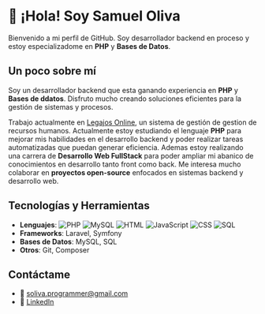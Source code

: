 # 👋 ¡Hola! Soy Samuel Oliva

Bienvenido a mi perfil de GitHub. Soy desarrollador backend en proceso y estoy especializadome en **PHP** y **Bases de Datos**.

## Un poco sobre mí
Soy un desarrollador backend que esta ganando experiencia en **PHP** y **Bases de ddatos**. Disfruto mucho creando soluciones eficientes para la gestión de sistemas y procesos.

Trabajo actualmente en [Legajos Online](https://legajosonline.com), un sistema de gestión de gestion de recursos humanos.
Actualmente estoy estudiando el lenguaje **PHP** para mejorar mis habilidades en el desarrollo backend y poder realizar tareas automatizadas que puedan generar eficiencia.
Ademas estoy realizando una carrera de **Desarrollo Web FullStack** para poder ampliar mi abanico de conocimientos en desarrollo tanto front como back.
Me interesa mucho colaborar en **proyectos open-source** enfocados en sistemas backend y desarrollo web.

## Tecnologías y Herramientas
- **Lenguajes**: ![PHP](https://img.shields.io/badge/-PHP-777BB4?style=flat&logo=php&logoColor=white) ![MySQL](https://img.shields.io/badge/-MySQL-4479A1?style=flat&logo=mysql&logoColor=white) ![HTML](https://img.shields.io/badge/-HTML5-E34F26?style=flat&logo=html5&logoColor=white) ![JavaScript](https://img.shields.io/badge/-JavaScript-F7DF1E?style=flat&logo=javascript&logoColor=black) ![CSS](https://img.shields.io/badge/-CSS3-1572B6?style=flat&logo=css3&logoColor=white) ![SQL](https://img.shields.io/badge/-SQL-003B57?style=flat&logo=database&logoColor=white)
- **Frameworks**: Laravel, Symfony
- **Bases de Datos**: MySQL, SQL
- **Otros**: Git, Composer

## Contáctame
- 📧 [soliva.programmer@gmail.com](mailto:soliva.programmer@gmail.com)
- 💼 [LinkedIn](https://www.linkedin.com/in/samueloliva)


<!---
soliva-dev/soliva-dev is a ✨ special ✨ repository because its `README.md` (this file) appears on your GitHub profile.
You can click the Preview link to take a look at your changes.
--->
